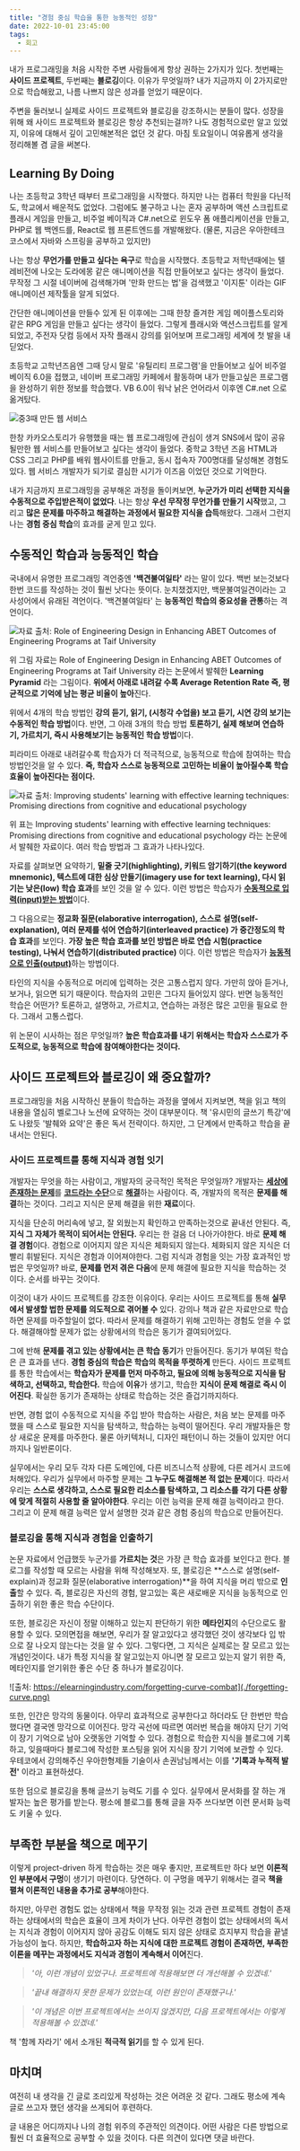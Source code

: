 ```yaml
---
title: "경험 중심 학습을 통한 능동적인 성장"
date: 2022-10-01 23:45:00
tags:
  - 회고
---
```


내가 프로그래밍을 처음 시작한 주변 사람들에게 항상 권하는 2가지가 있다. 첫번째는 **사이드 프로젝트**, 두번째는 **블로깅**이다. 이유가 무엇일까? 내가 지금까지 이 2가지로만으로 학습해왔고, 나름 나쁘지 않은 성과를 얻었기 때문이다.

주변을 둘러보니 실제로 사이드 프로젝트와 블로깅을 강조하시는 분들이 많다. 성장을 위해 왜 사이드 프로젝트와 블로깅은 항상 추천되는걸까? 나도 경험적으로만 알고 있었지, 이유에 대해서 깊이 고민해본적은 없던 것 같다. 마침 토요일이니 여유롭게 생각을 정리해볼 겸 글을 써본다.

## Learning By Doing

나는 초등학교 3학년 때부터 프로그래밍을 시작했다. 하지만 나는 컴퓨터 학원을 다닌적도, 학교에서 배운적도 없었다. 그럼에도 불구하고 나는 혼자 공부하며 액션 스크립트로 플래시 게임을 만들고, 비주얼 베이직과 C#.net으로 윈도우 폼 애플리케이션을 만들고, PHP로 웹 백엔드를, React로 웹 프론트엔드를 개발해왔다. (물론, 지금은 우아한테크코스에서 자바와 스프링을 공부하고 있지만)

나는 항상 **무언가를 만들고 싶다는 욕구**로 학습을 시작했다. 초등학교 저학년때에는 텔레비전에 나오는 도라에몽 같은 애니메이션을 직접 만들어보고 싶다는 생각이 들었다. 무작정 그 시절 네이버에 검색해가며 '만화 만드는 법'을 검색했고 '이지툰' 이라는 GIF 애니메이션 제작툴을 알게 되었다.

간단한 애니메이션을 만들수 있게 된 이후에는 그때 한창 즐겨한 게임 메이플스토리와 같은 RPG 게임을 만들고 싶다는 생각이 들었다. 그렇게 플래시와 액션스크립트를 알게 되었고, 주전자 닷컴 등에서 자작 플래시 강의를 읽어보며 프로그래밍 세계에 첫 발을 내딛었다.

초등학교 고학년즈음엔 그때 당시 말로 '유틸리티 프로그램'을 만들어보고 싶어 비주얼 베이직 6.0을 접했고, 네이버 프로그래밍 카페에서 활동하며 내가 만들고싶은 프로그램을 완성하기 위한 정보를 학습했다. VB 6.0이 워낙 낡은 언어라서 이후엔 C#.net 으로 옮겨탔다.

![중3때 만든 웹 서비스](./testong.jpeg)

한창 카카오스토리가 유행했을 때는 웹 프로그래밍에 관심이 생겨 SNS에서 많이 공유될만한 웹 서비스를 만들어보고 싶다는 생각이 들었다. 중학교 3학년 즈음 HTML과 CSS 그리고 PHP를 배워 웹사이트를 만들고, 동시 접속자 700명대를 달성해본 경험도 있다. 웹 서비스 개발자가 되기로 결심한 시기가 이즈음 이었던 것으로 기억한다.

내가 지금까지 프로그래밍을 공부해온 과정을 돌이켜보면, **누군가가 미리 선택한 지식을 수동적으로 주입받은적이 없었다**. 나는 항상 **우선 무작정 무언가를 만들기 시작**했고, 그리고 **많은 문제를 마주하고 해결하는 과정에서 필요한 지식을 습득**해왔다. 그래서 그런지 나는 **경험 중심 학습**의 효과를 굳게 믿고 있다.

## 수동적인 학습과 능동적인 학습

국내에서 유명한 프로그래밍 격언중엔 **'백견불여일타'** 라는 말이 있다. 백번 보는것보다 한번 코드를 작성하는 것이 훨씬 낫다는 뜻이다. 눈치챘겠지만, 백문불여일견이라는 고사성어에서 유래된 격언이다. '백견불여일타' 는 **능동적인 학습의 중요성을 관통**하는 격언이다.

![자료 출처: Role of Engineering Design in Enhancing ABET Outcomes of Engineering Programs at Taif University](./learning-pyramid.png)

위 그림 자료는 Role of Engineering Design in Enhancing ABET Outcomes of Engineering Programs at Taif University 라는 논문에서 발췌한 **Learning Pyramid** 라는 그림이다. **위에서 아래로 내려갈 수록 Average Retention Rate 즉, 평균적으로 기억에 남는 평균 비율이 높아**진다.

위에서 4개의 학습 방법인 **강의 듣기, 읽기, (시청각 수업을) 보고 듣기, 시연 강의 보기는 수동적인 학습 방법**이다. 반면, 그 아래 3개의 학습 방법 **토론하기, 실제 해보며 연습하기, 가르치기, 즉시 사용해보기는 능동적인 학습 방법**이다.

피라미드 아래로 내려갈수록 학습자가 더 적극적으로, 능동적으로 학습에 참여하는 학습 방법인것을 알 수 있다. **즉, 학습자 스스로 능동적으로 고민하는 비율이 높아질수록 학습 효율이 높아진다는 점이다.**

![자료 출처: Improving students' learning with effective learning techniques: Promising directions from cognitive and educational psychology](./learning-techniques.png)

위 표는 Improving students' learning with effective learning techniques: Promising directions from cognitive and educational psychology 라는 논문에서 발췌한 자료이다. 여러 학습 방법과 그 효과가 나타나있다.

자료를 살펴보면 요약하기, **밑줄 긋기(highlighting), 키워드 암기하기(the keyword mnemonic), 텍스트에 대한 심상 만들기(imagery use for text learning), 다시 읽기는 낮은(low) 학습 효과**를 보인 것을 알 수 있다. 이런 방법은 학습자가 <u>**수동적으로 입력(input)받는 방법**</u>이다.

그 다음으로는 **정교화 질문(elaborative interrogation), 스스로 설명(self-explanation), 여러 문제를 섞어 연습하기(interleaved practice) 가 중간정도의 학습 효과**를 보인다. **가장 높은 학습 효과를 보인 방법은 바로 연습 시험(practice testing), 나눠서 연습하기(distributed practice)** 이다. 이런 방법은 학습자가 <u>**능동적으로 인출(output)**</u>하는 방법이다.

타인의 지식을 수동적으로 머리에 입력하는 것은 고통스럽지 않다. 가만히 앉아 듣거나, 보거나, 읽으면 되기 때문이다. 학습자의 고민은 그다지 들어있지 않다. 반면 능동적인 학습은 어떤가? 토론하고, 설명하고, 가르치고, 연습하는 과정은 많은 고민을 필요로 한다. 그래서 고통스럽다.

위 논문이 시사하는 점은 무엇일까? **높은 학습효과를 내기 위해서는 학습자 스스로가 주도적으로, 능동적으로 학습에 참여해야한다는 것이다.**

## 사이드 프로젝트와 블로깅이 왜 중요할까?

프로그래밍을 처음 시작하신 분들이 학습하는 과정을 옆에서 지켜보면, 책을 읽고 책의 내용을 열심히 벨로그나 노션에 요약하는 것이 대부분이다. 책 '유시민의 글쓰기 특강'에도 나왔듯 '발췌와 요약'은 좋은 독서 전략이다. 하지만, 그 단계에서 만족하고 학습을 끝내서는 안된다.

### 사이드 프로젝트를 통해 지식과 경험 잇기

개발자는 무엇을 하는 사람이고, 개발자의 궁극적인 목적은 무엇일까? 개발자는 <u>**세상에 존재하는 문제**</u>를 <u>**코드라는 수단**</u>으로 <u>**해결**</u>하는 사람이다. 즉, 개발자의 목적은 **문제를 해결**하는 것이다. 그리고 지식은 문제 해결을 위한 **재료**이다.

지식을 단순히 머리속에 넣고, 잘 외웠는지 확인하고 만족하는것으로 끝내선 안된다. 즉, **지식 그 자체가 목적이 되어서는 안된다.** 우리는 한 걸음 더 나아가야한다. 바로 **문제 해결 경험**이다. 경험으로 이어지지 않은 지식은 체화되지 않는다. 체화되지 않은 지식은 더 빨리 휘발된다. 지식은 경험과 이어져야한다. 그럼 지식과 경험을 잇는 가장 효과적인 방법은 무엇일까? 바로, **문제를 먼저 겪은 다음**에 문제 해결에 필요한 지식을 학습하는 것이다. 순서를 바꾸는 것이다.

이것이 내가 사이드 프로젝트를 강조한 이유이다. 우리는 사이드 프로젝트를 통해 **실무에서 발생할 법한 문제를 의도적으로 겪어볼 수** 있다. 강의나 책과 같은 자료만으로 학습하면 문제를 마주할일이 없다. 따라서 문제를 해결하기 위해 고민하는 경험도 얻을 수 없다. 해결해야할 문제가 없는 상황에서의 학습은 동기가 결여되어있다.

그에 반해 **문제를 겪고 있는 상황에서는 큰 학습 동기**가 만들어진다. 동기가 부여된 학습은 큰 효과를 낸다. **경험 중심의 학습은 학습의 목적을 뚜렷하게** 만든다. 사이드 프로젝트를 통한 학습에서는 **학습자가 문제를 먼저 마주하고, 필요에 의해 능동적으로 지식을 탐색하고, 선택하고, 학습한다.** 학습에 **이유**가 생기고, 학습한 **지식이 문제 해결로 즉시 이어진다**. 확실한 동기가 존재하는 상태로 학습하는 것은 즐겁기까지하다.

반면, 경험 없이 수동적으로 지식을 주입 받아 학습하는 사람은, 처음 보는 문제를 마주했을 때 스스로 필요한 지식을 탐색하고, 학습하는 능력이 떨어진다. 우리 개발자들은 항상 새로운 문제를 마주한다. 물론 아키텍처니, 디자인 패턴이니 하는 것들이 있지만 어디까지나 일반론이다.

실무에서는 우리 모두 각자 다른 도메인에, 다른 비즈니스적 상황에, 다른 레거시 코드에 처해있다. 우리가 실무에서 마주할 문제는 **그 누구도 해결해본 적 없는 문제**이다. 따라서 우리는 **스스로 생각하고, 스스로 필요한 리소스를 탐색하고, 그 리소스를 각기 다른 상황에 맞게 적절히 사용할 줄 알아야한다**. 우리는 이런 능력을 문제 해결 능력이라고 한다. 그리고 이 문제 해결 능력은 앞서 설명한 것과 같은 경험 중심의 학습으로 만들어진다.

### 블로깅을 통해 지식과 경험을 인출하기

논문 자료에서 언급했듯 누군가를 **가르치는 것**은 가장 큰 학습 효과를 보인다고 한다. 블로그를 작성할 때 모르는 사람을 위해 작성해보자. 또, 블로깅은 **스스로 설명(self-explain)과 정교화 질문(elaborative interrogation)**을 하여 지식을 머리 밖으로 **인출**할 수 있다. 즉, 블로깅은 자신의 경험, 알고있는 혹은 새로배운 지식을 능동적으로 인출하기 위한 좋은 학습 수단이다.

또한, 블로깅은 자신이 정말 이해하고 있는지 판단하기 위한 **메타인지**의 수단으로도 활용할 수 있다. 모의면접을 해보면, 우리가 잘 알고있다고 생각했던 것이 생각보다 입 밖으로 잘 나오지 않는다는 것을 알 수 있다. 그렇다면, 그 지식은 실제로는 잘 모르고 있는 개념인것이다. 내가 특정 지식을 잘 알고있는지 아니면 잘 모르고 있는지 알기 위한 즉, 메타인지를 얻기위한 좋은 수단 중 하나가 블로깅이다.

![출처: https://elearningindustry.com/forgetting-curve-combat](./forgetting-curve.png)

또한, 인간은 망각의 동물이다. 아무리 효과적으로 공부한다고 하더라도 단 한번만 학습했다면 결국엔 망각으로 이어진다. 망각 곡선에 따르면 여러번 복습을 해야지 단기 기억이 장기 기억으로 남아 오랫동안 기억할 수 있다. 경험으로 학습한 지식을 블로그에 기록하고, 잊을때마다 블로그에 작성한 포스팅을 읽어 지식을 장기 기억에 보관할 수 있다. 우테코에서 강의해주신 우아한형제들 기술이사 손권남님께서는 이를 **'기록과 누적적 발전'** 이라고 표현하셨다.

또한 덤으로 블로깅을 통해 글쓰기 능력도 기를 수 있다. 실무에서 문서화를 잘 하는 개발자는 높은 평가를 받는다. 평소에 블로그를 통해 글을 자주 쓰다보면 이런 문서화 능력도 키울 수 있다.

## 부족한 부분을 책으로 메꾸기

이렇게 project-driven 하게 학습하는 것은 매우 좋지만, 프로젝트만 하다 보면 **이론적인 부분에서 구멍**이 생기기 마련이다. 당연하다. 이 구멍을 메꾸기 위해서는 결국 **책을 펼쳐 이론적인 내용을 추가로 공부**해야한다.

하지만, 아무런 경험도 없는 상태에서 책을 무작정 읽는 것과 관련 프로젝트 경험이 존재하는 상태에서의 학습은 효율이 크게 차이가 난다. 아무런 경험이 없는 상태에서의 독서는 지식과 경험이 이어지지 않아 공감도 이해도 되지 않은 상태로 흐지부지 학습을 끝낼 가능성이 높다. 하지만, **학습하고자 하는 지식에 대한 프로젝트 경험이 존재하면, 부족한 이론을 메꾸는 과정에서도 지식과 경험이 계속해서 이어**진다.

> _'아, 이런 개념이 있었구나. 프로젝트에 적용해보면 더 개선해볼 수 있겠네.'_

> _'끝내 해결하지 못한 문제가 있었는데, 이런 원인이 존재했구나.'_

> _'이 개념은 이번 프로젝트에서는 쓰이지 않겠지만, 다음 프로젝트에서는 이렇게 적용해볼 수 있겠네.'_

책 '함께 자라기' 에서 소개된 **적극적 읽기**를 할 수 있게 된다.

## 마치며

여전히 내 생각을 긴 글로 조리있게 작성하는 것은 어려운 것 같다. 그래도 평소에 계속 글로 쓰고자 했던 생각을 쓰게되어 후련하다.

글 내용은 어디까지나 나의 경험 위주의 주관적인 의견이다. 어떤 사람은 다른 방법으로 훨씬 더 효율적으로 공부할 수 있을 것이다. 다른 의견이 있다면 댓글 바란다.
